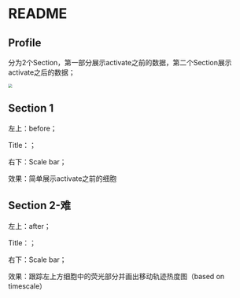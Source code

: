 # README

## Profile

分为2个Section，第一部分展示activate之前的数据，第二个Section展示activate之后的数据；

<img src="D:\My_WorkSpace\ShowTrace\target.png" style="zoom:50%;" />

## Section 1

左上：before；

Title：；

右下：Scale bar；

效果：简单展示activate之前的细胞

## Section 2-难

左上：after；

Title：；

右下：Scale bar；

效果：跟踪左上方细胞中的荧光部分并画出移动轨迹热度图（based on timescale）

